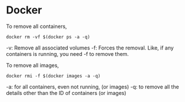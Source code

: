 # Docker

To remove all containers,
```
docker rm -vf $(docker ps -a -q)
```
-v: Remove all associated volumes
-f: Forces the removal. Like, if any containers is running, you need -f to remove them.

To remove all images,
```
docker rmi -f $(docker images -a -q)
```
-a: for all containers, even not running, (or images)
-q: to remove all the details other than the ID of containers (or images)
